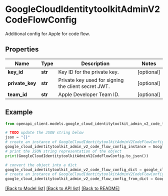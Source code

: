 # GoogleCloudIdentitytoolkitAdminV2CodeFlowConfig

Additional config for Apple for code flow.

## Properties

Name | Type | Description | Notes
------------ | ------------- | ------------- | -------------
**key_id** | **str** | Key ID for the private key. | [optional] 
**private_key** | **str** | Private key used for signing the client secret JWT. | [optional] 
**team_id** | **str** | Apple Developer Team ID. | [optional] 

## Example

```python
from openapi_client.models.google_cloud_identitytoolkit_admin_v2_code_flow_config import GoogleCloudIdentitytoolkitAdminV2CodeFlowConfig

# TODO update the JSON string below
json = "{}"
# create an instance of GoogleCloudIdentitytoolkitAdminV2CodeFlowConfig from a JSON string
google_cloud_identitytoolkit_admin_v2_code_flow_config_instance = GoogleCloudIdentitytoolkitAdminV2CodeFlowConfig.from_json(json)
# print the JSON string representation of the object
print(GoogleCloudIdentitytoolkitAdminV2CodeFlowConfig.to_json())

# convert the object into a dict
google_cloud_identitytoolkit_admin_v2_code_flow_config_dict = google_cloud_identitytoolkit_admin_v2_code_flow_config_instance.to_dict()
# create an instance of GoogleCloudIdentitytoolkitAdminV2CodeFlowConfig from a dict
google_cloud_identitytoolkit_admin_v2_code_flow_config_from_dict = GoogleCloudIdentitytoolkitAdminV2CodeFlowConfig.from_dict(google_cloud_identitytoolkit_admin_v2_code_flow_config_dict)
```
[[Back to Model list]](../README.md#documentation-for-models) [[Back to API list]](../README.md#documentation-for-api-endpoints) [[Back to README]](../README.md)


